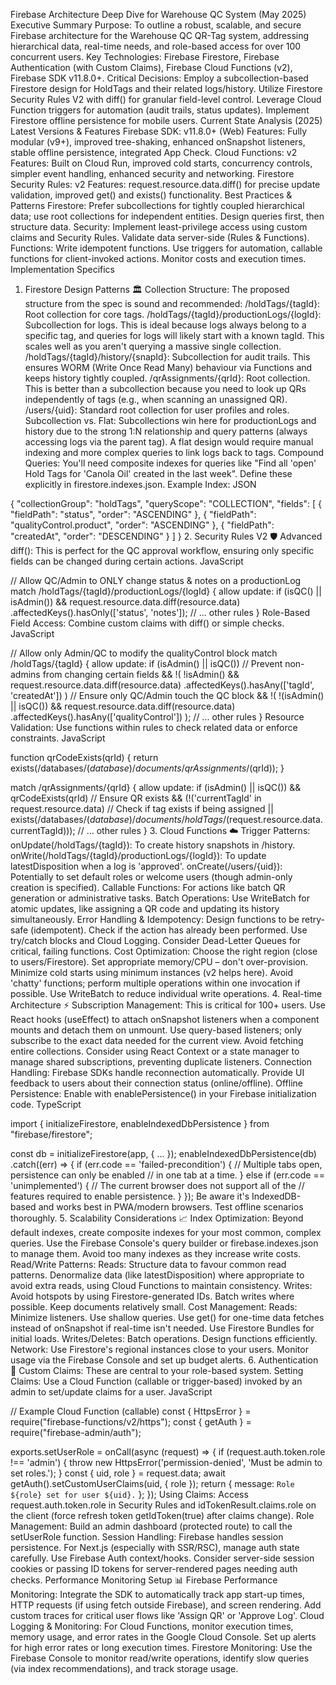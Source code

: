 Firebase Architecture Deep Dive for Warehouse QC System (May 2025)
Executive Summary
Purpose: To outline a robust, scalable, and secure Firebase architecture for the Warehouse QC QR-Tag system, addressing hierarchical data, real-time needs, and role-based access for over 100 concurrent users.
Key Technologies: Firebase Firestore, Firebase Authentication (with Custom Claims), Firebase Cloud Functions (v2), Firebase SDK v11.8.0+.
Critical Decisions: Employ a subcollection-based Firestore design for HoldTags and their related logs/history. Utilize Firestore Security Rules V2 with diff() for granular field-level control. Leverage Cloud Function triggers for automation (audit trails, status updates). Implement Firestore offline persistence for mobile users.
Current State Analysis (2025)
Latest Versions & Features
Firebase SDK: v11.8.0+ (Web)
Features: Fully modular (v9+), improved tree-shaking, enhanced onSnapshot listeners, stable offline persistence, integrated App Check.
Cloud Functions: v2
Features: Built on Cloud Run, improved cold starts, concurrency controls, simpler event handling, enhanced security and networking.
Firestore Security Rules: v2
Features: request.resource.data.diff() for precise update validation, improved get() and exists() functionality.
Best Practices & Patterns
Firestore: Prefer subcollections for tightly coupled hierarchical data; use root collections for independent entities. Design queries first, then structure data.
Security: Implement least-privilege access using custom claims and Security Rules. Validate data server-side (Rules & Functions).
Functions: Write idempotent functions. Use triggers for automation, callable functions for client-invoked actions. Monitor costs and execution times.
Implementation Specifics
1. Firestore Design Patterns 🏛️
Collection Structure: The proposed structure from the spec is sound and recommended:
/holdTags/{tagId}: Root collection for core tags.
/holdTags/{tagId}/productionLogs/{logId}: Subcollection for logs. This is ideal because logs always belong to a specific tag, and queries for logs will likely start with a known tagId. This scales well as you aren't querying a massive single collection.
/holdTags/{tagId}/history/{snapId}: Subcollection for audit trails. This ensures WORM (Write Once Read Many) behaviour via Functions and keeps history tightly coupled.
/qrAssignments/{qrId}: Root collection. This is better than a subcollection because you need to look up QRs independently of tags (e.g., when scanning an unassigned QR).
/users/{uid}: Standard root collection for user profiles and roles.
Subcollection vs. Flat: Subcollections win here for productionLogs and history due to the strong 1:N relationship and query patterns (always accessing logs via the parent tag). A flat design would require manual indexing and more complex queries to link logs back to tags.
Compound Queries: You'll need composite indexes for queries like "Find all 'open' Hold Tags for 'Canola Oil' created in the last week". Define these explicitly in firestore.indexes.json.
Example Index:
JSON

{
  "collectionGroup": "holdTags",
  "queryScope": "COLLECTION",
  "fields": [
    { "fieldPath": "status", "order": "ASCENDING" },
    { "fieldPath": "qualityControl.product", "order": "ASCENDING" },
    { "fieldPath": "createdAt", "order": "DESCENDING" }
  ]
}
2. Security Rules V2 🛡️
Advanced diff(): This is perfect for the QC approval workflow, ensuring only specific fields can be changed during certain actions.
JavaScript

// Allow QC/Admin to ONLY change status & notes on a productionLog
match /holdTags/{tagId}/productionLogs/{logId} {
  allow update: if (isQC() || isAdmin())
                   && request.resource.data.diff(resource.data)
                            .affectedKeys().hasOnly(['status', 'notes']);
  // ... other rules
}
Role-Based Field Access: Combine custom claims with diff() or simple checks.
JavaScript

// Allow only Admin/QC to modify the qualityControl block
match /holdTags/{tagId} {
    allow update: if (isAdmin() || isQC())
                    // Prevent non-admins from changing certain fields
                    && !( !isAdmin() && request.resource.data.diff(resource.data)
                                .affectedKeys().hasAny(['tagId', 'createdAt']) )
                    // Ensure only QC/Admin touch the QC block
                    && !( !(isAdmin() || isQC()) && request.resource.data.diff(resource.data)
                                .affectedKeys().hasAny(['qualityControl']) );
    // ... other rules
}
Resource Validation: Use functions within rules to check related data or enforce constraints.
JavaScript

function qrCodeExists(qrId) {
  return exists(/databases/$(database)/documents/qrAssignments/$(qrId));
}

match /qrAssignments/{qrId} {
  allow update: if (isAdmin() || isQC())
                   && qrCodeExists(qrId) // Ensure QR exists
                   && (!('currentTagId' in request.resource.data) // Check if tag exists if being assigned
                       || exists(/databases/$(database)/documents/holdTags/$(request.resource.data.currentTagId)));
  // ... other rules
}
3. Cloud Functions ☁️
Trigger Patterns:
onUpdate(/holdTags/{tagId}): To create history snapshots in /history.
onWrite(/holdTags/{tagId}/productionLogs/{logId}): To update latestDisposition when a log is 'approved'.
onCreate(/users/{uid}): Potentially to set default roles or welcome users (though admin-only creation is specified).
Callable Functions: For actions like batch QR generation or administrative tasks.
Batch Operations: Use WriteBatch for atomic updates, like assigning a QR code and updating its history simultaneously.
Error Handling & Idempotency: Design functions to be retry-safe (idempotent). Check if the action has already been performed. Use try/catch blocks and Cloud Logging. Consider Dead-Letter Queues for critical, failing functions.
Cost Optimization:
Choose the right region (close to users/Firestore).
Set appropriate memory/CPU – don't over-provision.
Minimize cold starts using minimum instances (v2 helps here).
Avoid 'chatty' functions; perform multiple operations within one invocation if possible.
Use WriteBatch to reduce individual write operations.
4. Real-time Architecture ⚡
Subscription Management: This is critical for 100+ users.
Use React hooks (useEffect) to attach onSnapshot listeners when a component mounts and detach them on unmount.
Use query-based listeners; only subscribe to the exact data needed for the current view. Avoid fetching entire collections.
Consider using React Context or a state manager to manage shared subscriptions, preventing duplicate listeners.
Connection Handling: Firebase SDKs handle reconnection automatically. Provide UI feedback to users about their connection status (online/offline).
Offline Persistence: Enable with enablePersistence() in your Firebase initialization code.
TypeScript

import { initializeFirestore, enableIndexedDbPersistence } from "firebase/firestore";

const db = initializeFirestore(app, { ... });
enableIndexedDbPersistence(db)
  .catch((err) => {
      if (err.code == 'failed-precondition') {
          // Multiple tabs open, persistence can only be enabled
          // in one tab at a time.
      } else if (err.code == 'unimplemented') {
          // The current browser does not support all of the
          // features required to enable persistence.
      }
  });
Be aware it's IndexedDB-based and works best in PWA/modern browsers. Test offline scenarios thoroughly.
5. Scalability Considerations 📈
Index Optimization: Beyond default indexes, create composite indexes for your most common, complex queries. Use the Firebase Console's query builder or firebase.indexes.json to manage them. Avoid too many indexes as they increase write costs.
Read/Write Patterns:
Reads: Structure data to favour common read patterns. Denormalize data (like latestDisposition) where appropriate to avoid extra reads, using Cloud Functions to maintain consistency.
Writes: Avoid hotspots by using Firestore-generated IDs. Batch writes where possible. Keep documents relatively small.
Cost Management:
Reads: Minimize listeners. Use shallow queries. Use get() for one-time data fetches instead of onSnapshot if real-time isn't needed. Use Firestore Bundles for initial loads.
Writes/Deletes: Batch operations. Design functions efficiently.
Network: Use Firestore's regional instances close to your users.
Monitor usage via the Firebase Console and set up budget alerts.
6. Authentication 🔑
Custom Claims: These are central to your role-based system.
Setting Claims: Use a Cloud Function (callable or trigger-based) invoked by an admin to set/update claims for a user.
JavaScript

// Example Cloud Function (callable)
const { HttpsError } = require("firebase-functions/v2/https");
const { getAuth } = require("firebase-admin/auth");

exports.setUserRole = onCall(async (request) => {
  if (request.auth.token.role !== 'admin') {
    throw new HttpsError('permission-denied', 'Must be admin to set roles.');
  }
  const { uid, role } = request.data;
  await getAuth().setCustomUserClaims(uid, { role });
  return { message: `Role ${role} set for user ${uid}.` };
});
Using Claims: Access request.auth.token.role in Security Rules and idTokenResult.claims.role on the client (force refresh token getIdToken(true) after claims change).
Role Management: Build an admin dashboard (protected route) to call the setUserRole function.
Session Handling: Firebase handles session persistence. For Next.js (especially with SSR/RSC), manage auth state carefully. Use Firebase Auth context/hooks. Consider server-side session cookies or passing ID tokens for server-rendered pages needing auth checks.
Performance Monitoring Setup 📊
Firebase Performance Monitoring: Integrate the SDK to automatically track app start-up times, HTTP requests (if using fetch outside Firebase), and screen rendering. Add custom traces for critical user flows like 'Assign QR' or 'Approve Log'.
Cloud Logging & Monitoring: For Cloud Functions, monitor execution times, memory usage, and error rates in the Google Cloud Console. Set up alerts for high error rates or long execution times.
Firestore Monitoring: Use the Firebase Console to monitor read/write operations, identify slow queries (via index recommendations), and track storage usage.